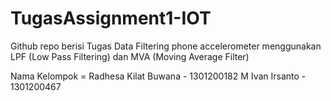 # TugasAssignment1-IOT

Github repo berisi Tugas Data Filtering phone accelerometer menggunakan LPF (Low Pass Filtering) dan MVA (Moving Average Filter)

Nama Kelompok = 
Radhesa Kilat Buwana - 1301200182
M Ivan Irsanto - 1301200467
